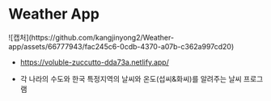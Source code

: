 <h1>Weather App</h1>
![캡처](https://github.com/kangjinyong2/Weather-app/assets/66777943/fac245c6-0cdb-4370-a07b-c362a997cd20)

* https://voluble-zuccutto-dda73a.netlify.app/

* 각 나라의 수도와 한국 특정지역의 날씨와 온도(섭씨&화씨)를 알려주는 날씨 프로그램
